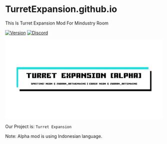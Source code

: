 # TurretExpansion.github.io
This Is Turret Expansion Mod For Mindustry Room

[![Version](https://img.shields.io/badge/Version-Alpha%20v2.0-2ea44f?color=success)](#) [![Discord](https://img.shields.io/badge/Discord-Join-2ea44f?logo=discord&color=5865F2)](https://discord.gg/pK6Zp2U7jd)

![Banner](/github/assests/img/banner.png)

Our Project is: `Turret Expansion`

Note: Alpha mod is using Indonesian language.
